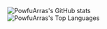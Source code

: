 ![PowfuArras's GitHub stats](https://github-readme-stats.vercel.app/api?username=PowfuArras&show_icons=true&theme=radical)
<br/>
![PowfuArras's Top Languages](https://github-readme-stats.vercel.app/api/top-langs/?username=PowfuArras&layout=compact&theme=radical)
